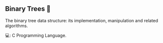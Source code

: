 ## Binary Trees :evergreen_tree:

The binary tree data structure: its implementation, manipulation and related algorithms.

:computer:: C Programming Language.